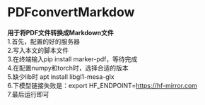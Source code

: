 # PDFconvertMarkdow
**用于将PDF文件转换成Markdown文件**  
1.首先，配置的好的服务器  
2.写入本文的脚本文件  
3.在终端输入pip install marker-pdf，等待完成  
4.在配置numpy和torch时，选择合适的版本  
5.缺少lib时 apt install libgl1-mesa-glx  
6.下模型链接失败是：export HF_ENDPOINT=https://hf-mirror.com  
7.最后运行即可
